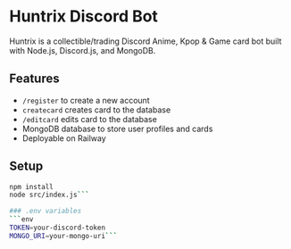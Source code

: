 # Huntrix Discord Bot

Huntrix is a collectible/trading Discord Anime, Kpop & Game card bot built with Node.js, Discord.js, and MongoDB.

## Features

- `/register` to create a new account
- `createcard` creates card to the database
- `/editcard` edits card to the database
- MongoDB database to store user profiles and cards
- Deployable on Railway

## Setup

```bash
npm install
node src/index.js```

### .env variables
```env
TOKEN=your-discord-token
MONGO_URI=your-mongo-uri```